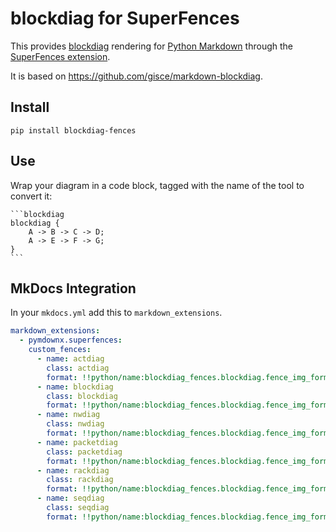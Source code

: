 # blockdiag for SuperFences

This provides [blockdiag](http://blockdiag.com/en/blockdiag/index.html) rendering for [Python Markdown](http://pythonhosted.org/Markdown/) through the [SuperFences extension](https://facelessuser.github.io/pymdown-extensions/extensions/superfences/).

It is based on <https://github.com/gisce/markdown-blockdiag>.

## Install

```shell
pip install blockdiag-fences
```

## Use

Wrap your diagram in a code block, tagged with the name of the tool to convert it:


	```blockdiag
	blockdiag {
		A -> B -> C -> D;
		A -> E -> F -> G;
	}
	```

## MkDocs Integration

In your `mkdocs.yml` add this to `markdown_extensions`.

```yaml
markdown_extensions:
  - pymdownx.superfences:
    custom_fences:
      - name: actdiag
        class: actdiag
        format: !!python/name:blockdiag_fences.blockdiag.fence_img_format
      - name: blockdiag
        class: blockdiag
        format: !!python/name:blockdiag_fences.blockdiag.fence_img_format
      - name: nwdiag
        class: nwdiag
        format: !!python/name:blockdiag_fences.blockdiag.fence_img_format
      - name: packetdiag
        class: packetdiag
        format: !!python/name:blockdiag_fences.blockdiag.fence_img_format
      - name: rackdiag
        class: rackdiag
        format: !!python/name:blockdiag_fences.blockdiag.fence_img_format
      - name: seqdiag
        class: seqdiag
        format: !!python/name:blockdiag_fences.blockdiag.fence_img_format
```
